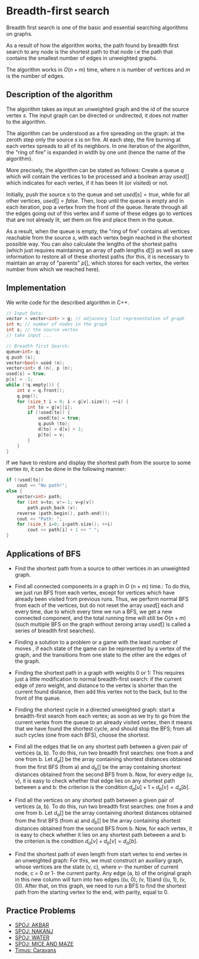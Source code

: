 <!--?title Breadth First Search -->

# Breadth-first search
Breadth first search is one of the basic and essential searching algorithms on graphs.

As a result of how the algorithm works, the path found by breadth first search to any node is the shortest path to that node i.e
the path that contains the smallest number of edges in unweighted graphs.

The algorithm works in $O (n + m)$ time, where $n$ is number of vertices and $m$ is the number of edges.

## Description of the algorithm

The algorithm takes as input an unweighted graph and the id of the source vertex $s$. The input graph can be directed or undirected,
it does not matter to the algorithm.

The algorithm can be understood as a fire spreading on the graph: at the zeroth step only the source $s$ is on fire. At each step, the fire burning at each vertex spreads to all of its neighbors. In one iteration of the algorithm, the "ring of
fire" is expanded in width by one unit (hence the name of the algorithm).

More precisely, the algorithm can be stated as follows: Create a queue $q$ which will contain the vertices to be processed and a
boolean array $used[]$ which indicates for each vertex, if it has been lit (or visited) or not.

Initially, push the source $s$ to the queue and set $used[s] = true$, while for all other vertices, $used[] = false$. Then, loop until the queue is empty and in each iteration, pop a vertex from the front of the queue. Iterate through all the edges going out
of this vertex and if some of these edges go to vertices that are not already lit, set them on fire and place them in the queue.

As a result, when the queue is empty, the "ring of fire" contains all vertices reachable from the source $s$, with each vertex
begin reached in the shortest possible way. You can also calculate the lengths of the shortest paths (which just requires maintaining an array of path lengths $d[]$) as well as save information to restore all of these shortest paths (for this, it is
necessary to maintain an array of "parents" $p[]$, which stores for each vertex, the vertex number from which we reached here).

## Implementation

We write code for the described algorithm in C++.

```cpp
// Input Data:
vector < vector<int> > g; // adjacency list representation of graph
int n; // number of nodes in the graph
int s; // the source vertex
// take input ...

// Breadth first Search:
queue<int> q;
q.push (s);
vector<bool> used (n);
vector<int> d (n), p (n);
used[s] = true;
p[s] = -1;
while (!q.empty()) {
    int v = q.front();
    q.pop();
    for (size_t i = 0; i < g[v].size(); ++i) {
        int to = g[v][i];
        if (!used[to]) {
            used[to] = true;
            q.push (to);
            d[to] = d[v] + 1;
            p[to] = v;
        }
    }
}
```

If we have to restore and display the shortest path from the source to some vertex $to$, it can be done in the following
manner:

```cpp
if (!used[to])
    cout << "No path!";
else {
    vector<int> path;
    for (int v=to; v!=-1; v=p[v])
        path.push_back (v);
    reverse (path.begin(), path.end());
    cout << "Path: ";
    for (size_t i=0; i<path.size(); ++i)
        cout << path[i] + 1 << " ";
}
```

## Applications of BFS

* Find the shortest path from a source to other vertices in an unweighted graph.

* Find all connected components in a graph in O (n + m) time.: To do this, we just run BFS from each vertex, except for vertices which have already been visited from previous runs. Thus, we perform normal BFS from each of the vertices, but do not reset the array $used []$ each and every time, due to which every time we run a BFS, we get a new connected component, and the total running time will still be $O (n + m)$ (such multiple BFS on the graph without zeroing array $used []$ is called a series of breadth first searches).

* Finding a solution to a problem or a game with the least number of moves , if each state of the game can be represented by a vertex of the graph, and the transitions from one state to the other are the edges of the graph.

* Finding the shortest path in a graph with weights 0 or 1: This requires just a little modification to normal breadth-first search: if the current edge of zero weight, and distance to the vertex is shorter than the current found distance, then add this vertex not to the back, but to the front of the queue.

* Finding the shortest cycle in a directed unweighted graph: start a breadth-first search from each vertex; as soon as we try to go from the current vertex from the queue to an already visited vertex, then it means that we have found the shortest cycle, and should stop the BFS; from all such cycles (one from each BFS), choose the shortest.

* Find all the edges that lie on any shortest path between a given pair of vertices (a, b). To do this, run two breadth first searches: one from a and one from b. Let $d_a []$ be the array containing shortest distances obtained from the first BFS (from a) and $d_b []$ be the array containing shortest distances obtained from the second BFS from b. Now, for every edge (u, v), it is easy to check whether that edge lies on any shortest path between a and b: the criterion is the condition $d_a [u] + 1 + d_b [v] = d_a [b]$.

* Find all the vertices on any shortest path between a given pair of vertices (a, b). To do this, run two breadth first searches: one from a and one from b. Let $d_a []$ be the array containing shortest distances obtained from the first BFS (from a) and $d_b []$ be the array containing shortest distances obtained from the second BFS from b.  Now, for each vertex, it is easy to check whether it lies on any shortest path between a and b: the criterion is the condition $d_a [v] + d_b [v] = d_a [b]$.

* Find the shortest path of even length from start vertex to end vertex in an unweighted graph: For this, we must construct an auxiliary graph, whose vertices are the state (v, c), where v- the number of current node, c = 0 or 1- the current parity. Any edge (a, b) of the original graph in this new column will turn into two edges ((u, 0), (v, 1))and ((u, 1), (v, 0)). After that, on this graph, we need to run a BFS to find the shortest path from the starting vertex to the end, with parity, equal to 0.

## Practice Problems

* [SPOJ: AKBAR](http://spoj.com/problems/AKBAR)
* [SPOJ: NAKANJ](http://www.spoj.com/problems/NAKANJ/)
* [SPOJ: WATER](http://www.spoj.com/problems/WATER)
* [SPOJ: MICE AND MAZE](http://www.spoj.com/problems/MICEMAZE/)
* [Timus: Caravans](http://acm.timus.ru/problem.aspx?space=1&num=2034/)

